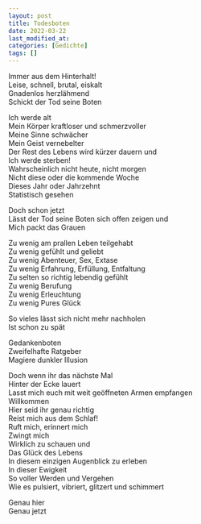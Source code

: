 ```yaml
---
layout: post
title: Todesboten
date: 2022-03-22
last_modified_at:
categories: [Gedichte]
tags: []
---
```


Immer aus dem Hinterhalt!  
Leise, schnell, brutal, eiskalt  
Gnadenlos herzlähmend  
Schickt der Tod seine Boten

Ich werde alt  
Mein Körper kraftloser und schmerzvoller  
Meine Sinne schwächer  
Mein Geist vernebelter  
Der Rest des Lebens wird kürzer dauern und  
Ich werde sterben!  
Wahrscheinlich nicht heute, nicht morgen  
Nicht diese oder die kommende Woche  
Dieses Jahr oder Jahrzehnt  
Statistisch gesehen

Doch schon jetzt  
Lässt der Tod seine Boten sich offen zeigen und  
Mich packt das Grauen

Zu wenig am prallen Leben teilgehabt  
Zu wenig gefühlt und geliebt  
Zu wenig Abenteuer, Sex, Extase  
Zu wenig Erfahrung, Erfüllung, Entfaltung  
Zu selten so richtig lebendig gefühlt  
Zu wenig Berufung  
Zu wenig Erleuchtung  
Zu wenig Pures Glück

So vieles lässt sich nicht mehr nachholen  
Ist schon zu spät

Gedankenboten  
Zweifelhafte Ratgeber  
Magiere dunkler Illusion

Doch wenn ihr das nächste Mal  
Hinter der Ecke lauert  
Lasst mich euch mit weit geöffneten Armen empfangen  
Willkommen  
Hier seid ihr genau richtig  
Reist mich aus dem Schlaf!  
Ruft mich, erinnert mich  
Zwingt mich  
Wirklich zu schauen und  
Das Glück des Lebens  
In diesem einzigen Augenblick zu erleben  
In dieser Ewigkeit  
So voller Werden und Vergehen  
Wie es pulsiert, vibriert, glitzert und schimmert

Genau hier  
Genau jetzt

